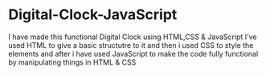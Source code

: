 # Digital-Clock-JavaScript

I have made this functional Digital Clock using HTML,CSS & JavaScript
I've used HTML to give a basic structutre to it and then i used CSS to style the elements and after i have used JavaScript to make the code fully functional by manipulating things in HTML & CSS 
